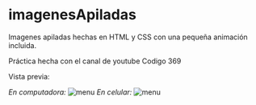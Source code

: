# imagenesApiladas
<p>Imagenes apiladas hechas en HTML y CSS con una pequeña animación incluida.</p> 
<p>Práctica hecha con el canal de youtube Codigo 369</p>

<p>Vista previa:</p> 
<i>En computadora:</i>
<img src="http://drive.google.com/uc?export=view&id=1R2-twCgPcAvYvb4EqNumXNxc79CL-0kU" alt="menu">
<i>En celular:</i>
<img src="http://drive.google.com/uc?export=view&id=10m0YJfb6B8QgtjDRIjTn3K_K04DWeH03" alt="menu">


